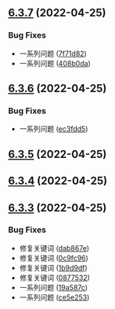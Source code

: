## [6.3.7](https://github.com/MikuBlog/happy-work/compare/v6.3.6...v6.3.7) (2022-04-25)


### Bug Fixes

* 一系列问题 ([7f71d82](https://github.com/MikuBlog/happy-work/commit/7f71d8235b88c802adf408706a3fef27554351f2))
* 一系列问题 ([408b0da](https://github.com/MikuBlog/happy-work/commit/408b0da781811e5cc08de75c89f2a7b597d1929a))



## [6.3.6](https://github.com/MikuBlog/happy-work/compare/v6.3.5...v6.3.6) (2022-04-25)


### Bug Fixes

* 一系列问题 ([ec3fdd5](https://github.com/MikuBlog/happy-work/commit/ec3fdd530e5571de28d066e4c8a3e0a48a106869))



## [6.3.5](https://github.com/MikuBlog/happy-work/compare/v6.3.4...v6.3.5) (2022-04-25)



## [6.3.4](https://github.com/MikuBlog/happy-work/compare/v6.3.3...v6.3.4) (2022-04-25)



## [6.3.3](https://github.com/MikuBlog/happy-work/compare/08775328edc79af670dce149bd35c0c1dd325e2c...v6.3.3) (2022-04-25)


### Bug Fixes

* 修复关键词 ([dab867e](https://github.com/MikuBlog/happy-work/commit/dab867eb5b845cf84f4e1e774fb9310250365892))
* 修复关键词 ([0c9fc96](https://github.com/MikuBlog/happy-work/commit/0c9fc964a63fca6bb3d7413d17db654298e0ae80))
* 修复关键词 ([1b9d9df](https://github.com/MikuBlog/happy-work/commit/1b9d9dff59037d59aa276633f9022de97fcfab75))
* 修复关键词 ([0877532](https://github.com/MikuBlog/happy-work/commit/08775328edc79af670dce149bd35c0c1dd325e2c))
* 一系列问题 ([19a587c](https://github.com/MikuBlog/happy-work/commit/19a587cb80bf89a9dee94c1a973871cccf363f56))
* 一系列问题 ([ce5e253](https://github.com/MikuBlog/happy-work/commit/ce5e2536676f2a22389dda902f1c6b762ac3a2d4))



